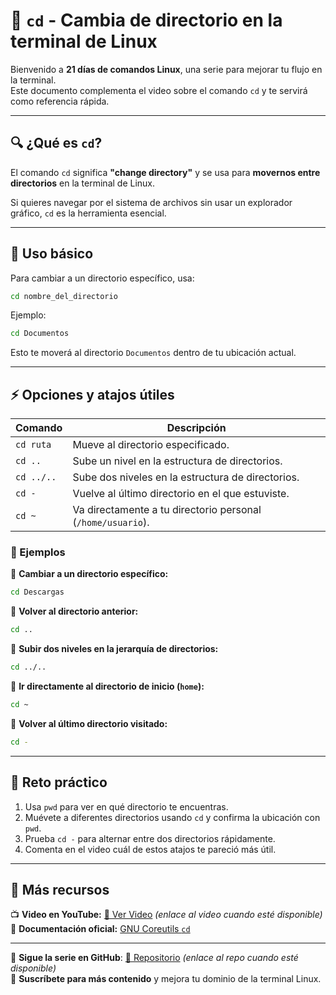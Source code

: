 # 🔄 `cd` - Cambia de directorio en la terminal de Linux  

Bienvenido a **21 días de comandos Linux**, una serie para mejorar tu flujo en la terminal.  
Este documento complementa el video sobre el comando `cd` y te servirá como referencia rápida.  

---

## 🔍 ¿Qué es `cd`?  

El comando `cd` significa **"change directory"** y se usa para **movernos entre directorios** en la terminal de Linux.  

Si quieres navegar por el sistema de archivos sin usar un explorador gráfico, `cd` es la herramienta esencial.  

---

## 📌 Uso básico  

Para cambiar a un directorio específico, usa:  

```bash
cd nombre_del_directorio
```

Ejemplo:  

```bash
cd Documentos
```

Esto te moverá al directorio `Documentos` dentro de tu ubicación actual.  

---

## ⚡ Opciones y atajos útiles  

| Comando  | Descripción |
|----------|------------|
| `cd ruta` | Mueve al directorio especificado. |
| `cd ..` | Sube un nivel en la estructura de directorios. |
| `cd ../..` | Sube dos niveles en la estructura de directorios. |
| `cd -` | Vuelve al último directorio en el que estuviste. |
| `cd ~` | Va directamente a tu directorio personal (`/home/usuario`). |

### 📝 Ejemplos  

🔹 **Cambiar a un directorio específico:**  
```bash
cd Descargas
```

🔹 **Volver al directorio anterior:**  
```bash
cd ..
```

🔹 **Subir dos niveles en la jerarquía de directorios:**  
```bash
cd ../..
```

🔹 **Ir directamente al directorio de inicio (`home`):**  
```bash
cd ~
```

🔹 **Volver al último directorio visitado:**  
```bash
cd -
```

---

## 🎯 Reto práctico  

1. Usa `pwd` para ver en qué directorio te encuentras.  
2. Muévete a diferentes directorios usando `cd` y confirma la ubicación con `pwd`.  
3. Prueba `cd -` para alternar entre dos directorios rápidamente.  
4. Comenta en el video cuál de estos atajos te pareció más útil.  

---

## 📢 Más recursos  

📺 **Video en YouTube:** [🔗 Ver Video](#) *(enlace al video cuando esté disponible)*  
📖 **Documentación oficial:** [GNU Coreutils `cd`](https://man7.org/linux/man-pages/man1/cd.1p.html)  

---

🚀 **Sigue la serie en GitHub**: [🔗 Repositorio](#) *(enlace al repo cuando esté disponible)*  
🔔 **Suscríbete para más contenido** y mejora tu dominio de la terminal Linux.  
